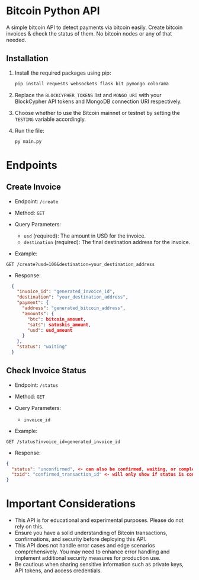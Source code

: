 # Bitcoin Python API

A simple bitcoin API to detect payments via bitcoin easily. Create bitcoin invoices & check the status of them. No bitcoin nodes or any of that needed. 

## Installation

1. Install the required packages using pip:

   ```bash
   pip install requests websockets flask bit pymongo colorama
   ```
2. Replace the `BLOCKCYPHER_TOKENS` list and `MONGO_URI` with your BlockCypher API tokens and MongoDB connection URI respectively.
3. Choose whether to use the Bitcoin mainnet or testnet by setting the `TESTING` variable accordingly.
4. Run the file:
   ```bash
   py main.py
   ```
# Endpoints
## Create Invoice
- Endpoint: `/create`
- Method: `GET`
- Query Parameters:
  - `usd` (required): The amount in USD for the invoice.
  - `destination` (required): The final destination address for the invoice.

 - Example:
```
GET /create?usd=100&destination=your_destination_address
```
 - Response:
```json
  {
    "invoice_id": "generated_invoice_id",
    "destination": "your_destination_address",
    "payment": {
      "address": "generated_bitcoin_address",
      "amounts": {
        "btc": bitcoin_amount,
        "sats": satoshis_amount,
        "usd": usd_amount
      }
    },
    "status": "waiting"
  }
  ```
## Check Invoice Status
 - Endpoint: `/status`
 - Method: `GET`
 - Query Parameters:
   - `invoice_id`

 - Example:
```
GET /status?invoice_id=generated_invoice_id
```
  - Response:
```json
{
  "status": "unconfirmed", <- can also be confirmed, waiting, or completed
  "txid": "confirmed_transaction_id" <- will only show if status is confirmed
}
```
# Important Considerations
- This API is for educational and experimental purposes. Please do not rely on this.
- Ensure you have a solid understanding of Bitcoin transactions, confirmations, and security before deploying this API.
- This API does not handle error cases and edge scenarios comprehensively. You may need to enhance error handling and implement additional security measures for production use.
- Be cautious when sharing sensitive information such as private keys, API tokens, and access credentials.
  

